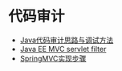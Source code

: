 # 代码审计

+ [Java代码审计思路与调试方法](Java/Java-1/Java1.md)
+ [Java EE MVC servlet filter](Java/Java-2/Java2.md)
+ [SpringMVC实现步骤](Java/Java-3/Java3.md)
